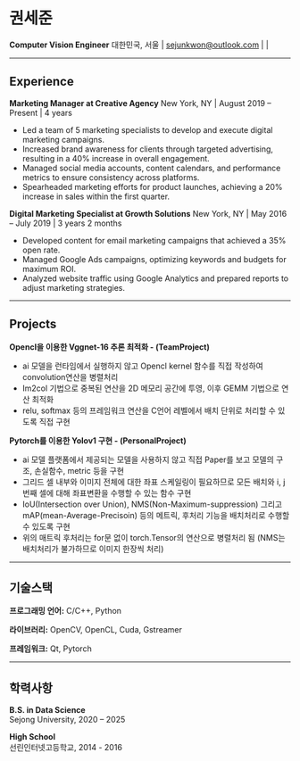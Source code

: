 # 권세준

**Computer Vision Engineer** 
대한민국, 서울 | sejunkwon@outlook.com |  | 

***

## Experience

**Marketing Manager at Creative Agency**
New York, NY | August 2019 – Present | 4 years

* Led a team of 5 marketing specialists to develop and execute digital marketing campaigns.
* Increased brand awareness for clients through targeted advertising, resulting in a 40% increase in overall engagement.
* Managed social media accounts, content calendars, and performance metrics to ensure consistency across platforms.
* Spearheaded marketing efforts for product launches, achieving a 20% increase in sales within the first quarter.

**Digital Marketing Specialist at Growth Solutions**
New York, NY | May 2016 – July 2019 | 3 years 2 months

* Developed content for email marketing campaigns that achieved a 35% open rate.
* Managed Google Ads campaigns, optimizing keywords and budgets for maximum ROI.
* Analyzed website traffic using Google Analytics and prepared reports to adjust marketing strategies.

***

## Projects

**Opencl을 이용한 Vggnet-16 추론 최적화 - (TeamProject)**

* ai 모델을 런타임에서 실행하지 않고 Opencl kernel 함수를 직접 작성하여 convolution연산을 병렬처리  
* Im2col 기법으로 중복된 연산을 2D 메모리 공간에 투영, 이후 GEMM 기법으로 연산 최적화  
* relu, softmax 등의 프레임워크 연산을 C언어 레벨에서 배치 단위로 처리할 수 있도록 직접 구현  
 
**Pytorch를 이용한 Yolov1 구현 - (PersonalProject)**

* ai 모델 플랫폼에서 제공되는 모델을 사용하지 않고 직접 Paper를 보고 모델의 구조, 손실함수, metric 등을 구현
* 그리드 셀 내부와 이미지 전체에 대한 좌표 스케일링이 필요하므로 모든 배치와 i, j 번째 셀에 대해 좌표변환을 수행할 수 있는 함수 구현
* IoU(Intersection over Union), NMS(Non-Maximum-suppression) 그리고 mAP(mean-Average-Precisoin) 등의 메트릭, 후처리 기능을 배치처리로 수행할 수 있도록 구현
* 위의 매트릭 후처리는 for문 없이 torch.Tensor의 연산으로 병렬처리 됨 (NMS는 배치처리가 불가하므로 이미지 한장씩 처리)

***

## 기술스택

**프로그래밍 언어:** C/C++, Python  

**라이브러리:** OpenCV, OpenCL, Cuda, Gstreamer  

**프레임워크:** Qt, Pytorch  

***

## 학력사항

**B.S. in Data Science**  
Sejong University, 2020 – 2025  

**High School**  
선린인터넷고등학교, 2014 - 2016
